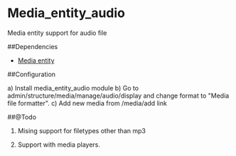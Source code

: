 # Media_entity_audio
Media entity support for audio file

##Dependencies
- [Media entity](http://drupal.org/project/media_entity)

##Configuration

a) Install media_entity_audio module
b) Go to admin/structure/media/manage/audio/display and change format to "Media file formatter". 
c) Add new media from /media/add link



##@Todo 
1) Mising support for filetypes other than mp3

2) Support with media players.
